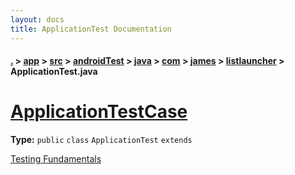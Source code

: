 ```yaml
---
layout: docs
title: ApplicationTest Documentation
---
```

#### [.](./../../../../../../../index) > [app](./../../../../../../index) > [src](./../../../../../index) > [androidTest](./../../../../index) > [java](./../../../index) > [com](./../../index) > [james](./../index) > [listlauncher](./index) > **ApplicationTest.java**

# [ApplicationTestCase<Application>](https://github.com/fennifith/ListLauncher/blob/master/app/src/androidTest/java/com/james/listlauncher/ApplicationTest.java#L7)

**Type:** `public` `class` `ApplicationTest` `extends`

<a href="http://d.android.com/tools/testing/testing_android.html">Testing Fundamentals</a> 












